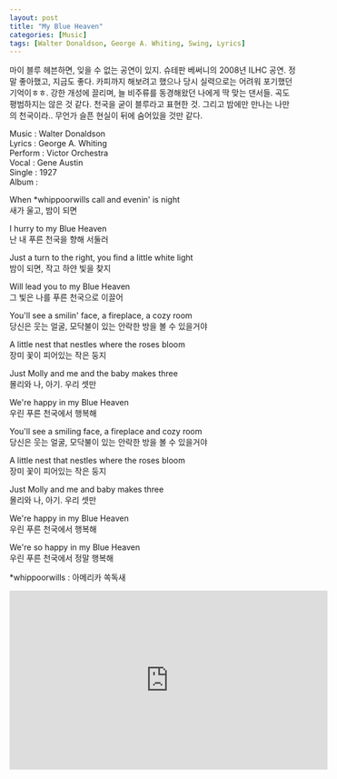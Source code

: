 ```yaml
---
layout: post
title: "My Blue Heaven"
categories: [Music]
tags: [Walter Donaldson, George A. Whiting, Swing, Lyrics]
---
```


마이 블루 헤븐하면, 잊을 수 없는 공연이 있지. 슈테판 베써니의 2008년 ILHC 공연. 정말 좋아했고, 지금도 좋다. 카피까지 해보려고 했으나 당시 실력으로는 어려워 포기했던 기억이ㅎㅎ. 강한 개성에 끌리며, 늘 비주류를 동경해왔던 나에게 딱 맞는 댄서들. 곡도 평범하지는 않은 것 같다. 천국을 굳이 블루라고 표현한 것. 그리고 밤에만 만나는 나만의 천국이라.. 무언가 슬픈 현실이 뒤에 숨어있을 것만 같다.  

Music : Walter Donaldson  
Lyrics : George A. Whiting  
Perform : Victor Orchestra  
Vocal : Gene Austin  
Single : 1927  
Album :  

When &#42;whippoorwills call and evenin' is night  
새가 울고, 밤이 되면  

I hurry to my Blue Heaven  
난 내 푸른 천국을 향해 서둘러  

Just a turn to the right, you find a little white light  
밤이 되면, 작고 하얀 빛을 찾지  

Will lead you to my Blue Heaven  
그 빛은 나를 푸른 천국으로 이끌어  

You'll see a smilin' face, a fireplace, a cozy room  
당신은 웃는 얼굴, 모닥불이 있는 안락한 방을 볼 수 있을거야  

A little nest that nestles where the roses bloom  
장미 꽃이 피어있는 작은 둥지  

Just Molly and me and the baby makes three  
몰리와 나, 아기. 우리 셋만  

We're happy in my Blue Heaven  
우린 푸른 천국에서 행복해  

You'll see a smiling face, a fireplace and cozy room  
당신은 웃는 얼굴, 모닥불이 있는 안락한 방을 볼 수 있을거야  

A little nest that nestles where the roses bloom  
장미 꽃이 피어있는 작은 둥지  

Just Molly and me and baby makes three  
몰리와 나, 아기. 우리 셋만  

We're happy in my Blue Heaven  
우린 푸른 천국에서 행복해  

We're so happy in my Blue Heaven  
우린 푸른 천국에서 정말 행복해  

&#42;whippoorwills : 아메리카 쏙독새

<iframe width="560" height="315" src="https://www.youtube.com/embed/0u0YWCY0sZI" title="YouTube video player" frameborder="0" allow="accelerometer; autoplay; clipboard-write; encrypted-media; gyroscope; picture-in-picture" allowfullscreen></iframe>

